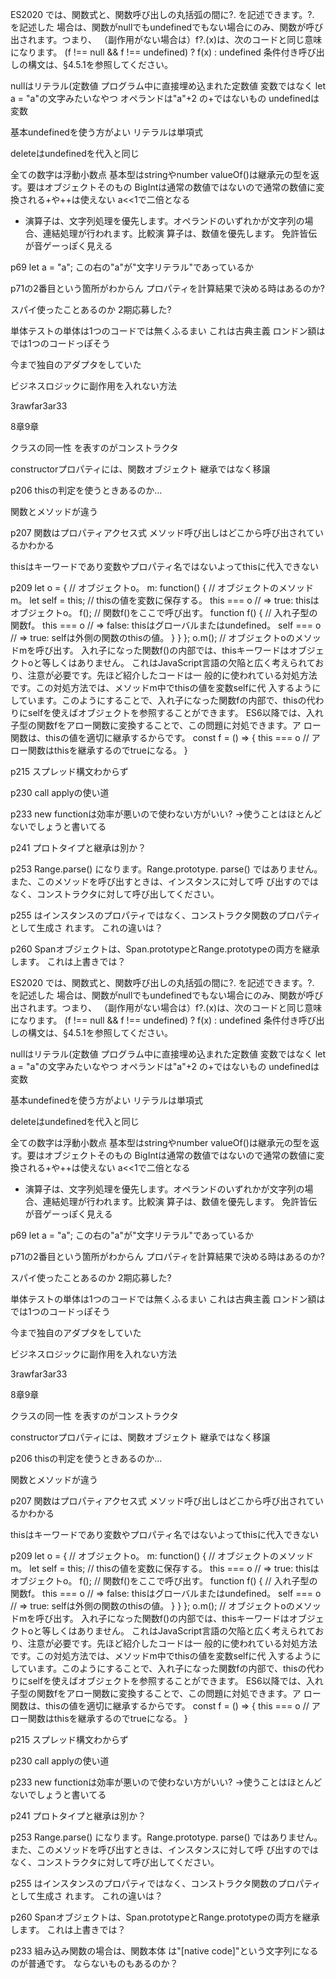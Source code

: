 ﻿ES2020 では、関数式と、関数呼び出しの丸括弧の間に?. を記述できます。?. を記述した
場合は、関数がnullでもundefinedでもない場合にのみ、関数が呼び出されます。つまり、
（副作用がない場合は）f?.(x)は、次のコードと同じ意味になります。
(f !== null && f !== undefined) ? f(x) : undefined
条件付き呼び出しの構文は、§4.5.1を参照してください。

nullはリテラル(定数値 プログラム中に直接埋め込まれた定数値 変数ではなく let a = "a"の文字みたいなやつ
オペランドは"a"+2 の+ではないもの
undefinedは変数

基本undefinedを使う方がよい
リテラルは単項式

deleteはundefinedを代入と同じ

全ての数字は浮動小数点
基本型はstringやnumber
valueOf()は継承元の型を返す。要はオブジェクトそのもの
BigIntは通常の数値ではないので通常の数値に変換される+や++は使えない
a<<1で二倍となる

+ 演算子は、文字列処理を優先します。オペランドのいずれかが文字列の場合、連結処理が行われます。比較演
  算子は、数値を優先します。
  免許皆伝が音ゲーっぽく見える

p69 let a = "a"; この右の"a"が"文字リテラル"であっているか

p71の2番目という箇所がわからん
プロパティを計算結果で決める時はあるのか?

スパイ使ったことあるのか
2期応募した?

単体テストの単体は1つのコードでは無くふるまい
これは古典主義
ロンドン額はでは1つのコードっぽそう

今まで独自のアダプタをしていた

ビジネスロジックに副作用を入れない方法

3rawfar3ar33

8章9章

クラスの同一性
を表すのがコンストラクタ

constructorプロパティには、関数オブジェクト
継承ではなく移譲

p206
thisの判定を使うときあるのか...

関数とメソッドが違う

p207 関数はプロパティアクセス式
メソッド呼び出しはどこから呼び出されているかわかる

thisはキーワードであり変数やプロパティ名ではないよってthisに代入できない

p209
let o = { // オブジェクトo。
m: function() { // オブジェクトのメソッドm。
let self = this; // thisの値を変数に保存する。
this === o // => true: thisはオブジェクトo。
f(); // 関数f()をここで呼び出す。
function f() { // 入れ子型の関数f。
this === o // => false: thisはグローバルまたはundefined。
self === o // => true: selfは外側の関数のthisの値。
}
}
};
o.m(); // オブジェクトoのメソッドmを呼び出す。
入れ子になった関数f()の内部では、thisキーワードはオブジェクトoと等しくはありません。
これはJavaScript言語の欠陥と広く考えられており、注意が必要です。先ほど紹介したコードは一
般的に使われている対処方法です。この対処方法では、メソッドm中でthisの値を変数selfに代
入するようにしています。このようにすることで、入れ子になった関数fの内部で、thisの代わ
りにselfを使えばオブジェクトを参照することができます。
ES6以降では、入れ子型の関数fをアロー関数に変換することで、この問題に対処できます。ア
ロー関数は、thisの値を適切に継承するからです。
const f = () => {
this === o // アロー関数はthisを継承するのでtrueになる。
}

p215
スプレッド構文わからず

p230
call applyの使い道

p233
new functionは効率が悪いので使わない方がいい?
→使うことはほとんどないでしょうと書いてる

p241
プロトタイプと継承は別か？

p253
Range.parse() になります。Range.prototype.
parse() ではありません。また、このメソッドを呼び出すときは、インスタンスに対して呼
び出すのではなく、コンストラクタに対して呼び出してください。

p255
はインスタンスのプロパティではなく、コンストラクタ関数のプロパティとして生成さ
れます。 これの違いは？

p260
Spanオブジェクトは、Span.prototypeとRange.prototypeの両方を継承します。
これは上書きでは？

ES2020 では、関数式と、関数呼び出しの丸括弧の間に?. を記述できます。?. を記述した
場合は、関数がnullでもundefinedでもない場合にのみ、関数が呼び出されます。つまり、
（副作用がない場合は）f?.(x)は、次のコードと同じ意味になります。
(f !== null && f !== undefined) ? f(x) : undefined
条件付き呼び出しの構文は、§4.5.1を参照してください。

nullはリテラル(定数値 プログラム中に直接埋め込まれた定数値 変数ではなく let a = "a"の文字みたいなやつ
オペランドは"a"+2 の+ではないもの
undefinedは変数

基本undefinedを使う方がよい
リテラルは単項式

deleteはundefinedを代入と同じ

全ての数字は浮動小数点
基本型はstringやnumber
valueOf()は継承元の型を返す。要はオブジェクトそのもの
BigIntは通常の数値ではないので通常の数値に変換される+や++は使えない
a<<1で二倍となる

+ 演算子は、文字列処理を優先します。オペランドのいずれかが文字列の場合、連結処理が行われます。比較演
  算子は、数値を優先します。
  免許皆伝が音ゲーっぽく見える

p69 let a = "a"; この右の"a"が"文字リテラル"であっているか

p71の2番目という箇所がわからん
プロパティを計算結果で決める時はあるのか?

スパイ使ったことあるのか
2期応募した?

単体テストの単体は1つのコードでは無くふるまい
これは古典主義
ロンドン額はでは1つのコードっぽそう

今まで独自のアダプタをしていた

ビジネスロジックに副作用を入れない方法

3rawfar3ar33

8章9章

クラスの同一性
を表すのがコンストラクタ

constructorプロパティには、関数オブジェクト
継承ではなく移譲

p206
thisの判定を使うときあるのか...

関数とメソッドが違う

p207 関数はプロパティアクセス式
メソッド呼び出しはどこから呼び出されているかわかる

thisはキーワードであり変数やプロパティ名ではないよってthisに代入できない

p209
let o = { // オブジェクトo。
m: function() { // オブジェクトのメソッドm。
let self = this; // thisの値を変数に保存する。
this === o // => true: thisはオブジェクトo。
f(); // 関数f()をここで呼び出す。
function f() { // 入れ子型の関数f。
this === o // => false: thisはグローバルまたはundefined。
self === o // => true: selfは外側の関数のthisの値。
}
}
};
o.m(); // オブジェクトoのメソッドmを呼び出す。
入れ子になった関数f()の内部では、thisキーワードはオブジェクトoと等しくはありません。
これはJavaScript言語の欠陥と広く考えられており、注意が必要です。先ほど紹介したコードは一
般的に使われている対処方法です。この対処方法では、メソッドm中でthisの値を変数selfに代
入するようにしています。このようにすることで、入れ子になった関数fの内部で、thisの代わ
りにselfを使えばオブジェクトを参照することができます。
ES6以降では、入れ子型の関数fをアロー関数に変換することで、この問題に対処できます。ア
ロー関数は、thisの値を適切に継承するからです。
const f = () => {
this === o // アロー関数はthisを継承するのでtrueになる。
}

p215
スプレッド構文わからず

p230
call applyの使い道

p233
new functionは効率が悪いので使わない方がいい?
→使うことはほとんどないでしょうと書いてる

p241
プロトタイプと継承は別か？

p253
Range.parse() になります。Range.prototype.
parse() ではありません。また、このメソッドを呼び出すときは、インスタンスに対して呼
び出すのではなく、コンストラクタに対して呼び出してください。

p255
はインスタンスのプロパティではなく、コンストラクタ関数のプロパティとして生成さ
れます。 これの違いは？

p260
Spanオブジェクトは、Span.prototypeとRange.prototypeの両方を継承します。
これは上書きでは？

p233
組み込み関数の場合は、関数本体
は"[native code]"という文字列になるのが普通です。
ならないものもあるのか？